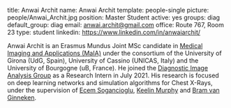 title: Anwai Archit
name: Anwai Archit
template: people-single
picture: people/Anwai_Archit.jpg
position: Master Student
active: yes
groups: diag
default_group: diag
email: anwai.archit@gmail.com
office: Route 767, Room 23
type: student
linkedin: https://www.linkedin.com/in/anwaiarchit/

Anwai Archit is an Erasmus Mundus Joint MSc candidate in [Medical Imaging and Applications (MaIA)](https://maiamaster.udg.edu/) under the consortium of the University of Girona (UdG, Spain), University of Cassino (UNICAS, Italy) and the University of Bourgogne (uB, France). He joined the [Diagnostic Image Analysis Group](https://www.diagnijmegen.nl/) as a Research Intern in July 2021. His research is focused on deep learning networks and simulation algorithms for Chest X-Rays, under the supervision of [Ecem Sogancioglu](https://www.diagnijmegen.nl/people/ecem-sogancioglu/), [Keelin Murphy](https://www.diagnijmegen.nl/people/keelin-murphy/) and [Bram van Ginneken](https://www.diagnijmegen.nl/people/bram-van-ginneken/).
